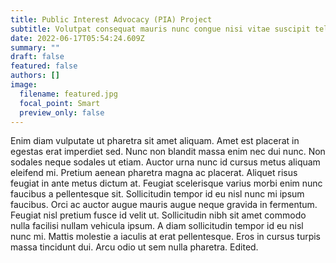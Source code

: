 ```yaml
---
title: Public Interest Advocacy (PIA) Project
subtitle: Volutpat consequat mauris nunc congue nisi vitae suscipit tellus
date: 2022-06-17T05:54:24.609Z
summary: ""
draft: false
featured: false
authors: []
image:
  filename: featured.jpg
  focal_point: Smart
  preview_only: false
---
```

Enim diam vulputate ut pharetra sit amet aliquam. Amet est placerat in egestas erat imperdiet sed. Nunc non blandit massa enim nec dui nunc. Non sodales neque sodales ut etiam. Auctor urna nunc id cursus metus aliquam eleifend mi. Pretium aenean pharetra magna ac placerat. Aliquet risus feugiat in ante metus dictum at. Feugiat scelerisque varius morbi enim nunc faucibus a pellentesque sit. Sollicitudin tempor id eu nisl nunc mi ipsum faucibus. Orci ac auctor augue mauris augue neque gravida in fermentum. Feugiat nisl pretium fusce id velit ut. Sollicitudin nibh sit amet commodo nulla facilisi nullam vehicula ipsum. A diam sollicitudin tempor id eu nisl nunc mi. Mattis molestie a iaculis at erat pellentesque. Eros in cursus turpis massa tincidunt dui. Arcu odio ut sem nulla pharetra. Edited.